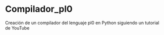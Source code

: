 # Compilador_pl0
Creación de un compilador del lenguaje pl0 en Python siguiendo un tutorial de YouTube
